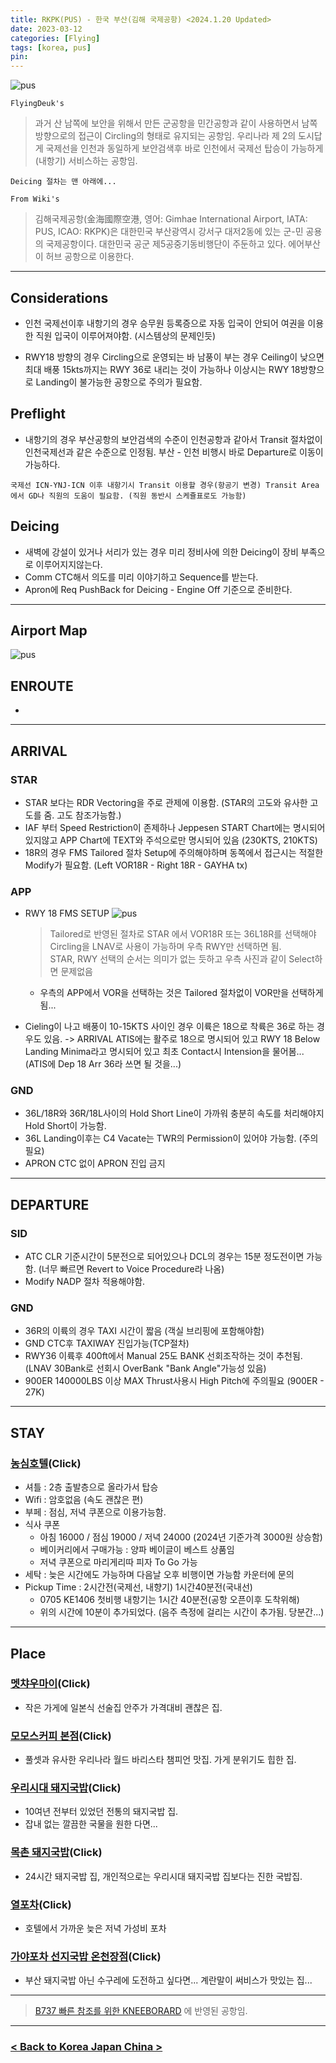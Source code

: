 ```yaml
---
title: RKPK(PUS) - 한국 부산(김해 국제공항) <2024.1.20 Updated>
date: 2023-03-12
categories: [Flying]
tags: [korea, pus]
pin:
---
```


![pus](/img/flying/airport/pus.jpg)


`FlyingDeuk's`
> 과거 산 남쪽에 보안을 위해서 만든 군공항을 민간공항과 같이 사용하면서 남쪽 방향으로의 접근이 Circling의 형태로 유지되는 공항임. 우리나라 제 2의 도시답게 국제선을 인천과 동일하게 보안검색후 바로 인천에서 국제선 탑승이 가능하게(내항기) 서비스하는 공항임. 

`Deicing 절차는 맨 아래에...`

 
`From Wiki's`
> 김해국제공항(金海國際空港, 영어: Gimhae International Airport, IATA: PUS, ICAO: RKPK)은 대한민국 부산광역시 강서구 대저2동에 있는 군-민 공용의 국제공항이다. 대한민국 공군 제5공중기동비행단이 주둔하고 있다. 에어부산이 허브 공항으로 이용한다.

------------

## Considerations
- 인천 국제선이후 내항기의 경우 승무원 등록증으로 자동 입국이 안되어 여권을 이용한 직원 입국이 이루어져야함. (시스템상의 문제인듯)

- RWY18 방향의 경우 Circling으로 운영되는 바 남풍이 부는 경우 Ceiling이 낮으면 최대 배풍 15kts까지는 RWY 36로 내리는 것이 가능하나 이상시는 RWY 18방향으로 Landing이 불가능한 공항으로 주의가 필요함. 


## Preflight
- 내항기의 경우 부산공항의 보안검색의 수준이 인천공항과 같아서 Transit 절차없이 인천국제선과 같은 수준으로 인정됨. 부산 - 인천 비행시 바로 Departure로 이동이 가능하다. 

`국제선 ICN-YNJ-ICN 이후 내항기시 Transit 이용할 경우(항공기 변경) Transit Area에서 GD나 직원의 도움이 필요함. (직원 동반시 스케쥴표로도 가능함)`

## Deicing
- 새벽에 강설이 있거나 서리가 있는 경우 미리 정비사에 의한 Deicing이 장비 부족으로 이루어지지않는다. 
- Comm CTC해서 의도를 미리 이야기하고 Sequence를 받는다. 
- Apron에 Req PushBack for Deicing - Engine Off 기준으로 준비한다. 

--------


## Airport Map
![pus](/img/flying/airport/pus_ap.jpg)


## ENROUTE
- 
-------

## ARRIVAL
### STAR
- STAR 보다는 RDR Vectoring을 주로 관제에 이용함. (STAR의 고도와 유사한 고도를 줌. 고도 참조가능함.) 
- IAF 부터 Speed Restriction이 존제하나 Jeppesen START Chart에는 명시되어 있지않고 APP Chart에 TEXT와 주석으로만 명시되어 있음 (230KTS, 210KTS)
- 18R의 경우 FMS Tailored 절차 Setup에 주의해야하며 동쪽에서 접근시는 적절한 Modify가 필요함. (Left VOR18R - Right 18R - GAYHA tx)

### APP
- RWY 18 FMS SETUP
![pus](/img/flying/airport/pus18.jpg)
    > Tailored로 반영된 절차로 STAR 에서 VOR18R 또는 36L18R를 선택해야 Circling을 LNAV로 사용이 가능하며 우측 RWY만 선택하면 됨. <br>
    STAR, RWY 선택의 순서는 의미가 없는 듯하고 우측 사진과 같이 Select하면 문제없음
    - 우측의 APP에서 VOR을 선택하는 것은 Tailored 절차없이 VOR만을 선택하게 됨...

- Cieling이 나고 배풍이 10-15KTS 사이인 경우 이륙은 18으로 착륙은 36로 하는 경우도 있음. -> ARRIVAL ATIS에는 활주로 18으로 명시되어 있고 RWY 18 Below Landing Minima라고 명시되어 있고 최초 Contact시 Intension을 물어봄... (ATIS에 Dep 18 Arr 36라 쓰면 될 것을...)  

### GND
- 36L/18R와 36R/18L사이의 Hold Short Line이 가까워 충분히 속도를 처리해야지 Hold Short이 가능함. 
- 36L Landing이후는 C4 Vacate는 TWR의 Permission이 있어야 가능함. (주의 필요)
- APRON CTC 없이 APRON 진입 금지

----------

## DEPARTURE
### SID
- ATC CLR 기준시간이 5분전으로 되어있으나 DCL의 경우는 15분 정도전이면 가능함. (너무 빠르면 Revert to Voice Procedure라 나옴)
- Modify NADP 절차 적용해야함. 

### GND
- 36R의 이륙의 경우 TAXI 시간이 짧음 (객실 브리핑에 포함해야함)
- GND CTC후 TAXIWAY 진입가능(TCP절차)
- RWY36 이륙후 400ft에서 Manual 25도 BANK 선회조작하는 것이 추천됨. (LNAV 30Bank로 선회시 OverBank "Bank Angle"가능성 있음)
- 900ER 140000LBS 이상 MAX Thrust사용시 High Pitch에 주의필요 (900ER - 27K)

--------

## STAY

### [농심호텔](https://naver.me/5D3I3Gc0)(Click)
- 셔틀 : 2층 출발층으로 올라가서 탑승
- Wifi : 암호없음 (속도 괜찮은 편)
- 부페 : 점심, 저녁 쿠폰으로 이용가능함. 
- 식사 쿠폰
    - 아침 16000 / 점심 19000 / 저녁 24000 (2024년 기준가격 3000원 상승함)
    - 베이커리에서 구매가능 : 양파 베이글이 베스트 상품임
    - 저녁 쿠폰으로 마리게리따 피자 To Go 가능
- 세탁 : 늦은 시간에도 가능하며 다음날 오후 비행이면 가능함 카운터에 문의
- Pickup Time : 2시간전(국제선, 내향기) 1시간40분전(국내선)
    - 0705 KE1406 첫비행 내항기는 1시간 40분전(공항 오픈이후 도착위해) 
    - 위의 시간에 10분이 추가되었다. (음주 측정에 걸리는 시간이 추가됨. 당분간...)
    
-------

## Place

### [멧챠우마이](https://naver.me/5IsTIG5K)(Click)
- 작은 가게에 일본식 선술집 안주가 가격대비 괜찮은 집. 

### [모모스커피 본점](https://naver.me/xtWHHejk)(Click)
- 풀셋과 유사한 우리나라 월드 바리스타 챔피언 맛집. 가게 분위기도 힙한 집. 

### [우리시대 돼지국밥](https://naver.me/xGOC2Ha2)(Click)
- 10여년 전부터 있었던 전통의 돼지국밥 집. 
- 잡내 없는 깔끔한 국물을 원한 다면...

### [목촌 돼지국밥](https://naver.me/5U1TjgYw)(Click)
- 24시간 돼지국밥 집, 개인적으로는 우리시대 돼지국밥 집보다는 진한 국밥집.  

### [열포차](https://naver.me/xQOdsDWJ)(Click)
- 호텔에서 가까운 늦은 저녁 가성비 포차

### [가야포차 선지국밥 온천장점](https://naver.me/Fk5d1eiX)(Click)
- 부산 돼지국밥 아닌 수구레에 도전하고 싶다면... 계란말이 써비스가 맛있는 집...


----

> [B737 빠른 참조를 위한 KNEEBORARD](/posts/B737-kneeboard/) 에 반영된 공항임. 


-------------

### [< Back to Korea Japan China >](/posts/KoreaJapanChina/)
